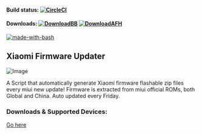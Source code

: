 #### Build status: [![CircleCI](https://circleci.com/gh/xiaomi-firmware-updater/mi-firmware-updater/tree/stable.svg?style=svg)](https://circleci.com/gh/xiaomi-firmware-updater/mi-firmware-updater/tree/stable)

#### Downloads: [![DownloadBB](https://img.shields.io/badge/Download-Basketbuild-blue.svg)](https://basketbuild.com/devs/yshalsager/Xiaomi-Firmware/Stable) [![DownloadAFH](https://img.shields.io/badge/Download-AndroidFileHost-brightgreen.svg)](https://www.androidfilehost.com/?w=files&flid=243997)

[![made-with-bash](https://img.shields.io/badge/Made%20with-Bash-1f425f.svg)](https://www.gnu.org/software/bash/)

## Xiaomi Firmware Updater
![Image](https://github.com/xiaomi-firmware-updater/downloads/raw/master/xiaomi.png)

A Script that automatically generate Xiaomi firmware flashable zip files every miui new update!
Firmware is extracted from miui official ROMs, both Global and China. Auto updated every Friday.

### Downloads & Supported Devices:
[Go here](https://xiaomi-firmware-updater.github.io/downloads/)
